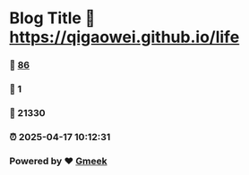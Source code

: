 # Blog Title :link: https://qigaowei.github.io/life 
### :page_facing_up: [86](https://qigaowei.github.io/life/tag.html) 
### :speech_balloon: 1 
### :hibiscus: 21330 
### :alarm_clock: 2025-04-17 10:12:31 
### Powered by :heart: [Gmeek](https://github.com/Meekdai/Gmeek)
